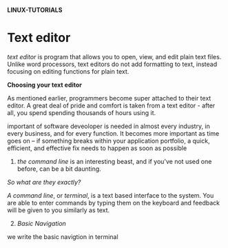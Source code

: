 **LINUX-TUTORIALS**

# Text editor 
 
*text editor* is program that allows you to open, view, and edit plain text files. Unlike word processors, text editors do not add formatting to text, instead focusing on editing functions for plain text.

**Choosing your text editor**

As mentioned earlier, programmers become super attached to their text editor. A great deal of pride and comfort is taken from a text editor - after all, you spend spending thousands of hours using it.

important of software deveoloper is needed in almost every industry, in every business, and for every function. It becomes more important as time goes on – if something breaks within your application portfolio, a quick, efficient, and effective fix needs to happen as soon as possible

1. *the command line*
is an interesting beast, and if you've not used one before, can be a bit daunting.

*So what are they exactly?*

*A command line*, or *terminal*, is a text based interface to the system. 
You are able to enter commands by typing them on the keyboard and feedback will be given to you similarly as text.

2. *Basic Navigation* 

we write the basic navigtion in terminal
